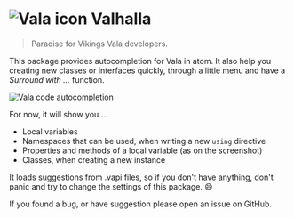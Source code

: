 # ![Vala icon](https://elementary.io/images/developer/vala.svg) Valhalla

> Paradise for ~~Vikings~~ Vala developers.

This package provides autocompletion for Vala in atom. It also help you creating new classes or interfaces quickly, through a little menu and have a *Surround with ...* function.

![Vala code autocompletion](https://framapic.org/fO9WNcBbybqD/fbCmOsHPXf9M)

For now, it will show you ...

- Local variables
- Namespaces that can be used, when writing a new `using` directive
- Properties and methods of a local variable (as on the screenshot)
- Classes, when creating a new instance

It loads suggestions from .vapi files, so if you don't have anything, don't panic and try to change the settings of this package. :smile:

If you found a bug, or have suggestion please open an issue on GitHub.
